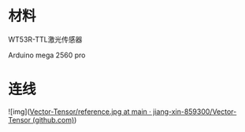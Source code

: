 # **材料**

WT53R-TTL激光传感器

Arduino mega 2560 pro

# **连线**

![img]([Vector-Tensor/reference.jpg at main · jiang-xin-859300/Vector-Tensor (github.com)](https://github.com/jiang-xin-859300/Vector-Tensor/blob/main/LaserSensor/reference.jpg))

